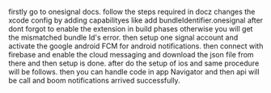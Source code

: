 firstly go to onesignal docs.
follow the steps required in docz changes the xcode config by adding capabilityes like add bundleIdentifier.onesignal
after dont forgot to enable the extension in build phases otherwise you will get the mismatched bundle Id's error.
then setup one signal account and activate the google android FCM for android notifications.
then connect with firebase and enable the cloud messaging and download the json file from there and then setup is done.
after do the setup of ios and same procedure will be follows.
then you can handle code in app Navigator and then api will be call and boom notifications arrived successfully.
